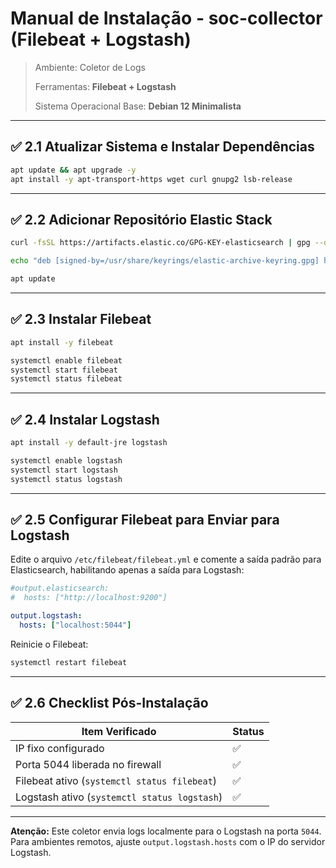 # Manual de Instalação - soc-collector (Filebeat + Logstash)

> Ambiente: Coletor de Logs
>
> Ferramentas: **Filebeat + Logstash**
> 
> Sistema Operacional Base: **Debian 12 Minimalista**

---

## ✅ 2.1 Atualizar Sistema e Instalar Dependências

```bash
apt update && apt upgrade -y
apt install -y apt-transport-https wget curl gnupg2 lsb-release
```

---

## ✅ 2.2 Adicionar Repositório Elastic Stack

```bash
curl -fsSL https://artifacts.elastic.co/GPG-KEY-elasticsearch | gpg --dearmor -o /usr/share/keyrings/elastic-archive-keyring.gpg

echo "deb [signed-by=/usr/share/keyrings/elastic-archive-keyring.gpg] https://artifacts.elastic.co/packages/8.x/apt stable main" | tee /etc/apt/sources.list.d/elastic-8.x.list

apt update
```

---

## ✅ 2.3 Instalar Filebeat

```bash
apt install -y filebeat

systemctl enable filebeat
systemctl start filebeat
systemctl status filebeat
```

---

## ✅ 2.4 Instalar Logstash

```bash
apt install -y default-jre logstash

systemctl enable logstash
systemctl start logstash
systemctl status logstash
```

---

## ✅ 2.5 Configurar Filebeat para Enviar para Logstash
Edite o arquivo `/etc/filebeat/filebeat.yml` e comente a saída padrão para Elasticsearch, habilitando apenas a saída para Logstash:

```yaml
#output.elasticsearch:
#  hosts: ["http://localhost:9200"]

output.logstash:
  hosts: ["localhost:5044"]
```

Reinicie o Filebeat:

```bash
systemctl restart filebeat
```

---

## ✅ 2.6 Checklist Pós-Instalação

| Item Verificado                              | Status |
| -------------------------------------------- | ------ |
| IP fixo configurado                          | ✅      |
| Porta 5044 liberada no firewall              | ✅      |
| Filebeat ativo (`systemctl status filebeat`) | ✅      |
| Logstash ativo (`systemctl status logstash`) | ✅      |

---

**Atenção:** Este coletor envia logs localmente para o Logstash na porta `5044`. Para ambientes remotos, ajuste `output.logstash.hosts` com o IP do servidor Logstash.

